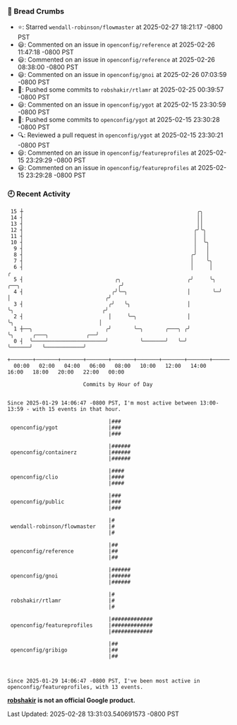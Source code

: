 ### 🍞 Bread Crumbs

 * ⭐️: Starred `wendall-robinson/flowmaster` at 2025-02-27 18:21:17 -0800 PST
 * 😃: Commented on an issue in `openconfig/reference` at 2025-02-26 11:47:18 -0800 PST
 * 😃: Commented on an issue in `openconfig/reference` at 2025-02-26 08:38:00 -0800 PST
 * 😃: Commented on an issue in `openconfig/gnoi` at 2025-02-26 07:03:59 -0800 PST
 * 🚢: Pushed some commits to `robshakir/rtlamr` at 2025-02-25 00:39:57 -0800 PST
 * 😃: Commented on an issue in `openconfig/ygot` at 2025-02-15 23:30:59 -0800 PST
 * 🚢: Pushed some commits to `openconfig/ygot` at 2025-02-15 23:30:28 -0800 PST
 * 🔍: Reviewed a pull request in  `openconfig/ygot` at 2025-02-15 23:30:21 -0800 PST
 * 😃: Commented on an issue in `openconfig/featureprofiles` at 2025-02-15 23:29:29 -0800 PST
 * 😃: Commented on an issue in `openconfig/featureprofiles` at 2025-02-15 23:29:28 -0800 PST

### 🕘 Recent Activity
```
 15 ┼                                                       ╭╮
 14 ┤                                                       ││
 13 ┤                                                       ││
 12 ┤                                                      ╭╯╰╮
 11 ┤                                                      │  │
 10 ┤                                                      │  ╰╮
  9 ┤                                                      │   │
  8 ┤                                                     ╭╯   │
  7 ┤                                                     │    ╰╮
  6 ┤                                                     │     │                                      ╭
  5 ┤                             ╭╮                     ╭╯     ╰╮ ╭──╮                               ╭╯
  4 ┤                            ╭╯╰─╮                   │       ╰─╯  │                              ╭╯
  3 ┤                           ╭╯   ╰╮                  │            ╰╮                            ╭╯
  2 ┤                           │     ╰─╮                │             ╰╮                           │
  1 ┼──╮                       ╭╯       ╰─╮       ╭───╮ ╭╯              ╰╮      ╭───╮            ╭──╯
  0 ┤  ╰───────────────────────╯          ╰───────╯   ╰─╯                ╰──────╯   ╰────────────╯
    +───────+───────+───────+───────+───────+───────+───────+───────+───────+───────+───────+───────+────
  00:00   02:00   04:00   06:00   08:00   10:00   12:00   14:00   16:00   18:00   20:00   22:00   00:00   

						Commits by Hour of Day


Since 2025-01-29 14:06:47 -0800 PST, I'm most active between 13:00-13:59 - with 15 events in that hour.

```



```
                                |###
 openconfig/ygot                |###
                                |###

                                |######
 openconfig/containerz          |######
                                |######

                                |####
 openconfig/clio                |####
                                |####

                                |###
 openconfig/public              |###
                                |###

                                |#
 wendall-robinson/flowmaster    |#
                                |#

                                |##
 openconfig/reference           |##
                                |##

                                |######
 openconfig/gnoi                |######
                                |######

                                |#
 robshakir/rtlamr               |#
                                |#

                                |#############
 openconfig/featureprofiles     |#############
                                |#############

                                |##
 openconfig/gribigo             |##
                                |##



Since 2025-01-29 14:06:47 -0800 PST, I've been most active in openconfig/featureprofiles, with 13 events.

```
**[robshakir](mailto:robjs@google.com) is not an official Google product.**  


Last Updated: 2025-02-28 13:31:03.540691573 -0800 PST
